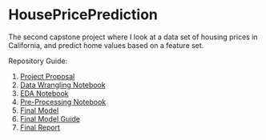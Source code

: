 # HousePricePrediction
The second capstone project where I look at a data set of housing prices in California, and predict home values based on a feature set.

Repository Guide:
1. [Project Proposal](https://github.com/AxKing/HousePricePrediction/blob/main/project_reports/California%20Housing%20Prices%20Prediction%20Proposal.pdf)
2. [Data Wrangling Notebook](https://github.com/AxKing/HousePricePrediction/blob/main/notebooks/Data%20Wrangling.ipynb)
3. [EDA Notebook](https://github.com/AxKing/HousePricePrediction/blob/main/notebooks/EDA_notebook.ipynb)
4. [Pre-Processing Notebook](https://github.com/AxKing/HousePricePrediction/blob/main/notebooks/Pre-processing%2C%20Training%2C%20and%20Modeling.ipynb)
5. [Final Model](https://github.com/AxKing/HousePricePrediction/blob/main/models/Final%20Model.ipynb)
6. [Final Model Guide](https://github.com/AxKing/HousePricePrediction/blob/main/models/Model%20Metrics.txt)
7. [Final Report](https://github.com/AxKing/HousePricePrediction/blob/main/project_reports/Capstone_Final_Report.pdf)
